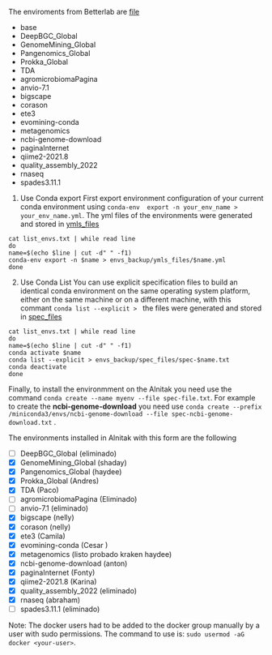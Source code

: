 The enviroments from Betterlab are [file](/envs_backup/list_envs.txt)

- base
- DeepBGC_Global
- GenomeMining_Global
- Pangenomics_Global
- Prokka_Global
- TDA
- agromicrobiomaPagina
- anvio-7.1
- bigscape
- corason
- ete3
- evomining-conda
- metagenomics
- ncbi-genome-download
- paginaInternet
- qiime2-2021.8
- quality_assembly_2022
- rnaseq
- spades3.11.1

1. Use Conda export
First export environment configuration of your current conda environment using `conda-env  export -n your_env_name > your_env_name.yml`. The yml files of the environments were generated and stored in [ymls_files](https://github.com/nselem/ccm-bioinfomatica-lab/tree/main/envs_backup/ymls_files)

~~~
cat list_envs.txt | while read line
do
name=$(echo $line | cut -d" " -f1)
conda-env export -n $name > envs_backup/ymls_files/$name.yml
done 
~~~
2. Use Conda List
You can use explicit specification files to build an identical conda environment on the same operating system platform, either on the same machine or on a different machine, with this commant `conda list --explicit > ` the files were generated and stored in [spec_files](https://github.com/nselem/ccm-bioinfomatica-lab/tree/main/envs_backup/spec_files)

~~~
cat list_envs.txt | while read line
do
name=$(echo $line | cut -d" " -f1)
conda activate $name
conda list --explicit > envs_backup/spec_files/spec-$name.txt
conda deactivate
done 
~~~

Finally, to install the environmment on the Alnitak you need use the command `conda create --name myenv --file spec-file.txt`. For example to create the **ncbi-genome-download** you need use `conda create --prefix /miniconda3/envs/ncbi-genome-download --file spec-ncbi-genome-download.txt` .

The environments installed in Alnitak with this form are the following

- [ ] DeepBGC_Global (eliminado)
- [X] GenomeMining_Global (shaday)
- [X] Pangenomics_Global (haydee)
- [X] Prokka_Global    (Andres)
- [X] TDA (Paco)
- [ ] agromicrobiomaPagina (Eliminado)
- [ ] anvio-7.1 (eliminado)
- [X] bigscape    (nelly)
- [X] corason     (nelly)
- [X] ete3       (Camila)
- [X] evomining-conda (Cesar )
- [X] metagenomics (listo probado kraken haydee)
- [X] ncbi-genome-download (anton)
- [X] paginaInternet (Fonty)
- [X] qiime2-2021.8    (Karina)
- [X] quality_assembly_2022  (eliminado)
- [X] rnaseq (abraham)
- [ ] spades3.11.1 (eliminado)

Note: The docker users had to be added to the docker group manually by a user with sudo permissions. The command to use is: `sudo usermod -aG docker <your-user>`.
